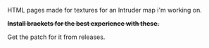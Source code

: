HTML pages made for textures for an Intruder map i'm working on.

~~**Install brackets for the best experience with these.**~~

Get the patch for it from releases.
